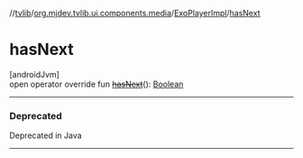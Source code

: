 //[tvlib](../../../index.md)/[org.mjdev.tvlib.ui.components.media](../index.md)/[ExoPlayerImpl](index.md)/[hasNext](has-next.md)

# hasNext

[androidJvm]\
open operator override fun [~~hasNext~~](has-next.md)(): [Boolean](https://kotlinlang.org/api/latest/jvm/stdlib/kotlin/-boolean/index.html)

---

### Deprecated

Deprecated in Java

---

